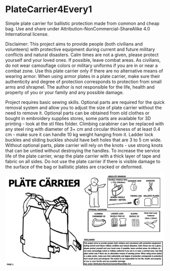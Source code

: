 # PlateCarrier4Every1
Simple plate carrier for ballistic protection made from common and cheap bag. Use and share under Attribution-NonCommercial-ShareAlike 4.0 International license. 

Disclaimer:
This project aims to provide people (both civilians and volunteers) with protective equipment during current and future military conflicts and natural disasters. Calm times are not a given, please protect yourself and your loved ones. If possible, leave combat areas. As civilians, do not wear camouflage colors or military uniforms if you are in or near a combat zone. Use this plate carrier only if there are no alternative means of wearing armor. When using armor plates in a plate carrier, make sure their authenticity and degree of protection corresponds to protection from small arms and shrapnel. The author is not responsible for the life, health and property of you or your family and any possible damage.

Project requires basic sewing skills. Optional parts are required for the quick removal system and allow you to adjust the size of plate carrier without the need to remove it. Optional parts can be obtained from old clothes or bought in embroidery supplies stores, some parts are available for 3D printing - look at the stl files folder. Climbing carabiner can be replaced with any steel ring with diameter of 3+ cm and circular thickness of at least 0.4 cm - make sure it can handle 10 kg weight hanging from it. Ladder lock buckles and sliding buckles should have belt holes that are 3 to 5 cm wide. Without optional parts, plate carrier will rely on the knots - use strong knots that can be untied without destroying the handles. To increase the service life of the plate carrier, wrap the plate carrier with a thick layer of tape and fabric on all sides. Do not use the plate carrier if there is visible damage to the surface of the bag or ballistic plates are cracked or deformed.

![alt text](https://github.com/AsdyCorp/PlateCarrier4Every1/blob/main/images/plate_carrier_1.jpg?raw=true)
